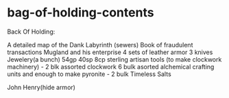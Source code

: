 # bag-of-holding-contents
Back Of Holding: 

A detailed map of the Dank Labyrinth (sewers) 
Book of fraudulent transactions Mugland and his enterprise
4 sets of leather armor
3 knives
Jewelery(a bunch)
54gp
40sp
8cp
sterling artisan tools (to make clockwork machinery) - 2 blk
assorted clockwork 6 bulk 
asorted alchemical crafting units and enough to make pyronite - 2 bulk
Timeless Salts


John Henry(hide armor)
